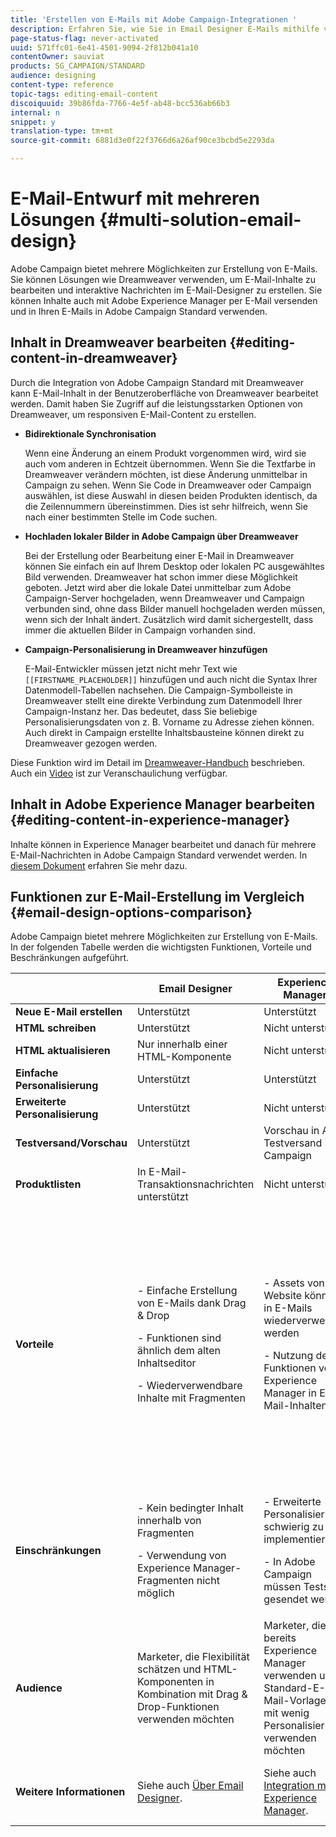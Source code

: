 ```yaml
---
title: 'Erstellen von E-Mails mit Adobe Campaign-Integrationen '
description: Erfahren Sie, wie Sie in Email Designer E-Mails mithilfe von Adobe Campaign-Integrationen erstellen.
page-status-flag: never-activated
uuid: 571ffc01-6e41-4501-9094-2f812b041a10
contentOwner: sauviat
products: SG_CAMPAIGN/STANDARD
audience: designing
content-type: reference
topic-tags: editing-email-content
discoiquuid: 39b86fda-7766-4e5f-ab48-bcc536ab66b3
internal: n
snippet: y
translation-type: tm+mt
source-git-commit: 6881d3e0f22f3766d6a26af90ce3bcbd5e2293da

---
```



# E-Mail-Entwurf mit mehreren Lösungen {#multi-solution-email-design}

Adobe Campaign bietet mehrere Möglichkeiten zur Erstellung von E-Mails. Sie können Lösungen wie Dreamweaver verwenden, um E-Mail-Inhalte zu bearbeiten und interaktive Nachrichten im E-Mail-Designer zu erstellen. Sie können Inhalte auch mit Adobe Experience Manager per E-Mail versenden und in Ihren E-Mails in Adobe Campaign Standard verwenden.

## Inhalt in Dreamweaver bearbeiten {#editing-content-in-dreamweaver}

Durch die Integration von Adobe Campaign Standard mit Dreamweaver kann E-Mail-Inhalt in der Benutzeroberfläche von Dreamweaver bearbeitet werden. Damit haben Sie Zugriff auf die leistungsstarken Optionen von Dreamweaver, um responsiven E-Mail-Content zu erstellen.

* **Bidirektionale Synchronisation**

   Wenn eine Änderung an einem Produkt vorgenommen wird, wird sie auch vom anderen in Echtzeit übernommen. Wenn Sie die Textfarbe in Dreamweaver verändern möchten, ist diese Änderung unmittelbar in Campaign zu sehen. Wenn Sie Code in Dreamweaver oder Campaign auswählen, ist diese Auswahl in diesen beiden Produkten identisch, da die Zeilennummern übereinstimmen. Dies ist sehr hilfreich, wenn Sie nach einer bestimmten Stelle im Code suchen.

* **Hochladen lokaler Bilder in Adobe Campaign über Dreamweaver**

   Bei der Erstellung oder Bearbeitung einer E-Mail in Dreamweaver können Sie einfach ein auf Ihrem Desktop oder lokalen PC ausgewähltes Bild verwenden. Dreamweaver hat schon immer diese Möglichkeit geboten. Jetzt wird aber die lokale Datei unmittelbar zum Adobe Campaign-Server hochgeladen, wenn Dreamweaver und Campaign verbunden sind, ohne dass Bilder manuell hochgeladen werden müssen, wenn sich der Inhalt ändert. Zusätzlich wird damit sichergestellt, dass immer die aktuellen Bilder in Campaign vorhanden sind.

* **Campaign-Personalisierung in Dreamweaver hinzufügen**

   E-Mail-Entwickler müssen jetzt nicht mehr Text wie `[[FIRSTNAME_PLACEHOLDER]]` hinzufügen und auch nicht die Syntax Ihrer Datenmodell-Tabellen nachsehen. Die Campaign-Symbolleiste in Dreamweaver stellt eine direkte Verbindung zum Datenmodell Ihrer Campaign-Instanz her. Das bedeutet, dass Sie beliebige Personalisierungsdaten von z. B. Vorname zu Adresse ziehen können. Auch direkt in Campaign erstellte Inhaltsbausteine können direkt zu Dreamweaver gezogen werden.

Diese Funktion wird im Detail im [Dreamweaver-Handbuch](https://helpx.adobe.com/dreamweaver/using/working-with-dreamweaver-and-campaign.html) beschrieben. Auch ein [Video](https://helpx.adobe.com/campaign/kt/acs/using/acs-dreamweaver-integration-feature-video-use.html) ist zur Veranschaulichung verfügbar.

## Inhalt in Adobe Experience Manager bearbeiten {#editing-content-in-experience-manager}

Inhalte können in Experience Manager bearbeitet und danach für mehrere E-Mail-Nachrichten in Adobe Campaign Standard verwendet werden. In [diesem Dokument](../../integrating/using/integrating-with-experience-manager.md) erfahren Sie mehr dazu.

## Funktionen zur E-Mail-Erstellung im Vergleich {#email-design-options-comparison}

Adobe Campaign bietet mehrere Möglichkeiten zur Erstellung von E-Mails. In der folgenden Tabelle werden die wichtigsten Funktionen, Vorteile und Beschränkungen aufgeführt.

<table> 
 <thead> 
  <tr> 
   <th> </th> 
   <th> Email Designer<br /> </th> 
   <th> Experience Manager<br /> </th> 
   <th> Dreamweaver<br /> </th> 
  </tr> 
 </thead> 
 <tbody> 
  <tr> 
   <td> <strong>Neue E-Mail erstellen</strong><br /> </td> 
   <td> Unterstützt<br /> </td> 
   <td> Unterstützt<br /> </td> 
   <td> Unterstützt<br /> </td> 
  </tr> 
  <tr> 
   <td> <strong>HTML schreiben</strong><br /> </td> 
   <td> Unterstützt<br /> </td> 
   <td> Nicht unterstützt<br /> </td> 
   <td> Unterstützt<br /> </td> 
  </tr> 
  <tr> 
   <td> <strong>HTML aktualisieren</strong><br /> </td> 
   <td> Nur innerhalb einer HTML-Komponente<br /> </td> 
   <td> Nicht unterstützt<br /> </td> 
   <td> Unterstützt<br /> </td> 
  </tr> 
  <tr> 
   <td> <strong>Einfache Personalisierung</strong><br /> </td> 
   <td> Unterstützt<br /> </td> 
   <td> Unterstützt<br /> </td> 
   <td> Unterstützt<br /> </td> 
  </tr> 
  <tr> 
   <td> <strong>Erweiterte Personalisierung</strong><br /> </td> 
   <td> Unterstützt<br /> </td> 
   <td> Nicht unterstützt<br /> </td> 
   <td> Nicht unterstützt<br /> </td> 
  </tr> 
  <tr> 
   <td> <strong>Testversand/Vorschau</strong><br /> </td> 
   <td> Unterstützt<br /> </td> 
   <td> Vorschau in AEM<br /> Testversand in Campaign<br /> </td> 
   <td> Vorschau und Testversand in Campaign<br /> </td> 
  </tr> 
  <tr> 
   <td> <strong>Produktlisten</strong><br /> </td> 
   <td> In E-Mail-Transaktionsnachrichten unterstützt<br /> </td> 
   <td> Nicht unterstützt<br /> </td> 
   <td> Nicht unterstützt<br /> </td> 
  </tr> 
  <tr> 
   <td> <strong>Vorteile</strong><br /> </td> 
   <td> 
     <p>- Einfache Erstellung von E-Mails dank Drag &amp; Drop</p>
     <p>- Funktionen sind ähnlich dem alten Inhaltseditor</p>
     <p>- Wiederverwendbare Inhalte mit Fragmenten</p>
  </td> 
   <td> 
     <p>- Assets von Website können in E-Mails wiederverwendet werden</p>
     <p>- Nutzung der Funktionen von Experience Manager in E-Mail-Inhalten</p>
    </td> 
   <td> 
    <p>- Entwickler können selbst Code für eine E-Mail schreiben</p>
    <p>- Bidirektionale Synchronisation</p>
    <p>- In Dreamweaver offline bearbeiten und später synchronisieren</p>
    <p>- Bilder über Dreamweaver zu Adobe Campaign hochladen</p>
  </td> 
  </tr> 
  <tr> 
   <td> <strong>Einschränkungen</strong><br /> </td> 
   <td> 
     <p>- Kein bedingter Inhalt innerhalb von Fragmenten</p>
     <p>- Verwendung von Experience Manager-Fragmenten nicht möglich</p>
  </td> 
   <td> 
     <p>- Erweiterte Personalisierung schwierig zu implementieren</p>
     <p>- In Adobe Campaign müssen Tests gesendet werden</p>
  </td> 
   <td> Dynamische Inhalte nicht unterstützt<br /> </td> 
  </tr> 
  <tr> 
   <td> <strong>Audience</strong><br /> </td> 
   <td> Marketer, die Flexibilität schätzen und HTML-Komponenten in Kombination mit Drag &amp; Drop-Funktionen verwenden möchten<br /> </td> 
   <td> Marketer, die bereits Experience Manager verwenden und Standard-E-Mail-Vorlagen mit wenig Personalisierung verwenden möchten<br /> </td> 
   <td> Entwickler, die Code für E-Mail-Inhalte selbst schreiben möchten und eine direkte Integration mit Adobe Campaign wünschen<br /> </td> 
  </tr> 
  <tr> 
   <td> <strong>Weitere Informationen</strong><br /> </td> 
   <td> Siehe auch <a href="../../designing/using/designing-content-in-adobe-campaign.md">Über Email Designer</a>.<br /> </td> 
   <td> Siehe auch <a href="../../integrating/using/integrating-with-experience-manager.md">Integration mit Experience Manager</a>.<br /> </td> 
   <td> See <a href="https://helpx.adobe.com/dreamweaver/using/working-with-dreamweaver-and-campaign.html">Dreamweaver and Campaign</a> and watch this <a href="https://helpx.adobe.com/campaign/kt/acs/using/acs-dreamweaver-integration-feature-video-use.html">video</a>.<br /> </td> 
  </tr> 
 </tbody> 
</table>
